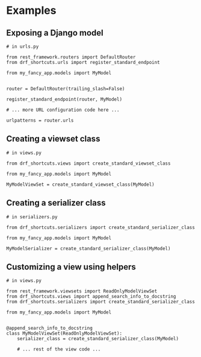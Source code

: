 # Examples

## Exposing a Django model

    # in urls.py

    from rest_framework.routers import DefaultRouter
    from drf_shortcuts.urls import register_standard_endpoint

    from my_fancy_app.models import MyModel


    router = DefaultRouter(trailing_slash=False)

    register_standard_endpoint(router, MyModel)

    # ... more URL configuration code here ...

    urlpatterns = router.urls

## Creating a viewset class

    # in views.py

    from drf_shortcuts.views import create_standard_viewset_class

    from my_fancy_app.models import MyModel

    MyModelViewSet = create_standard_viewset_class(MyModel)

## Creating a serializer class

    # in serializers.py

    from drf_shortcuts.serializers import create_standard_serializer_class

    from my_fancy_app.models import MyModel

    MyModelSerializer = create_standard_serializer_class(MyModel)

## Customizing a view using helpers

    # in views.py

    from rest_framework.viewsets import ReadOnlyModelViewSet
    from drf_shortcuts.views import append_search_info_to_docstring
    from drf_shortcuts.serializers import create_standard_serializer_class

    from my_fancy_app.models import MyModel


    @append_search_info_to_docstring
    class MyModelViewSet(ReadOnlyModelViewSet):
        serializer_class = create_standard_serializer_class(MyModel)

        # ... rest of the view code ...
